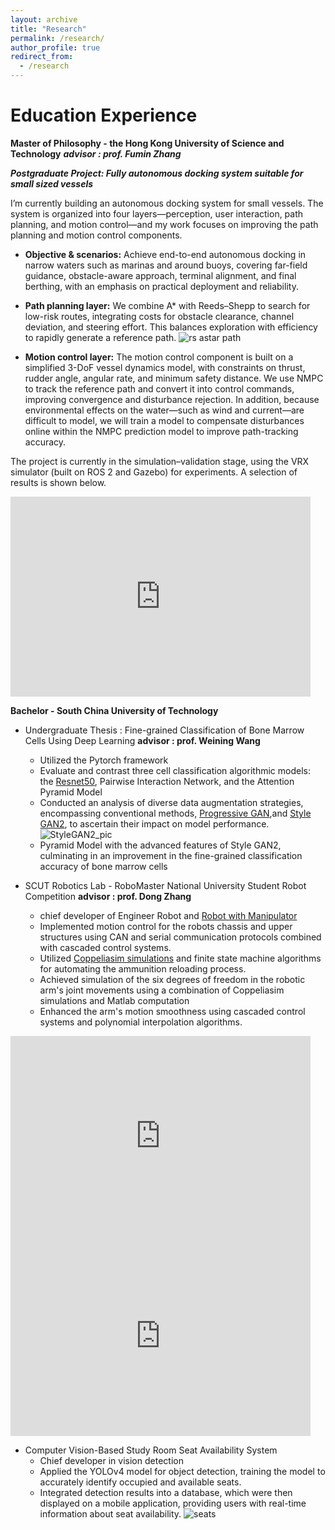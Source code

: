 ```yaml
---
layout: archive
title: "Research"
permalink: /research/
author_profile: true
redirect_from:
  - /research
---
```


# Education Experience
**Master of Philosophy - the Hong Kong University of Science and Technology**
  ***advisor : prof. Fumin Zhang***

  ***Postgraduate Project: Fully autonomous docking system suitable for small sized vessels***

  I’m currently building an autonomous docking system for small vessels. The system is organized into four layers—perception, user interaction, path planning, and motion control—and my work focuses on improving the path planning and motion control components.

  - **Objective & scenarios:** Achieve end-to-end autonomous docking in narrow waters such as marinas and around buoys, covering far-field guidance, obstacle-aware approach, terminal alignment, and final berthing, with an emphasis on practical deployment and reliability.

  - **Path planning layer:** We combine A* with Reeds–Shepp to search for low-risk routes, integrating costs for obstacle clearance, channel deviation, and steering effort. This balances exploration with efficiency to rapidly generate a reference path. ![rs astar path](https://ennishsu.github.io/images/rsastar.jpg)
  - **Motion control layer:** The motion control component is built on a simplified 3-DoF vessel dynamics model, with constraints on thrust, rudder angle, angular rate, and minimum safety distance. We use NMPC to track the reference path and convert it into control commands, improving convergence and disturbance rejection. In addition, because environmental effects on the water—such as wind and current—are difficult to model, we will train a model to compensate disturbances online within the NMPC prediction model to improve path-tracking accuracy.
  
  The project is currently in the simulation–validation stage, using the VRX simulator (built on ROS 2 and Gazebo) for experiments. A selection of results is shown below.

<iframe src="https://ennishsu.github.io/images/vrx.mp4" width="480" height="320" scrolling="no" border="0" frameborder="no" framespacing="0" allowfullscreen="true"> 
</iframe>

**Bachelor - South China University of Technology**
- Undergraduate Thesis : Fine-grained Classification of Bone Marrow Cells Using Deep Learning **advisor : prof. Weining Wang**
    - Utilized the Pytorch framework
    - Evaluate and contrast three cell classification algorithmic models: the [Resnet50](https://github.com/EnnisHsu/Cell_Resnet.git), Pairwise Interaction Network, and the Attention Pyramid Model
    - Conducted an analysis of diverse data augmentation strategies, encompassing conventional methods, [Progressive GAN](https://github.com/EnnisHsu/progressive-gan-pytorch.git),and [Style GAN2](https://github.com/EnnisHsu/stylegan2-ada-pytorch.git), to ascertain their impact on model performance.
    ![StyleGAN2_pic](https://ennishsu.github.io/images/StyleGAN2_cell.jpg)
    - Pyramid Model with the advanced features of Style GAN2, culminating in an improvement in the fine-grained classification accuracy of bone marrow cells

- SCUT Robotics Lab - RoboMaster National University Student Robot Competition **advisor : prof. Dong Zhang**
    - chief developer of Engineer Robot and [Robot with Manipulator](https://github.com/EnnisHsu/21_TigerArm/commits/dev/)
    - Implemented motion control for the robots chassis and upper structures using CAN and serial communication protocols combined with cascaded control systems.
    - Utilized [Coppeliasim simulations](https://github.com/EnnisHsu/20_VREP_Engineer.git) and finite state machine algorithms for automating the ammunition reloading process.
    -  Achieved simulation of the six degrees of freedom in the robotic arm's joint movements using a combination of Coppeliasim simulations and Matlab computation
    - Enhanced the arm's motion smoothness using cascaded control systems and polynomial interpolation algorithms.

<iframe src="https://ennishsu.github.io/images/Enginner_Simulation.mp4" width="480" height="320" scrolling="no" border="0" frameborder="no" framespacing="0" allowfullscreen="true"> 
</iframe>

<iframe src="https://ennishsu.github.io/images/Tigery.mp4" width="480" height="320" scrolling="no" border="0" frameborder="no" framespacing="0" allowfullscreen="true"> 
</iframe>

- Computer Vision-Based Study Room Seat Availability System 
    - Chief developer in vision detection
    - Applied the YOLOv4 model for object detection, training the model to accurately identify occupied and available seats.
    - Integrated detection results into a database, which were then displayed on a mobile application, providing users with real-time information about seat availability.
    ![seats](https://ennishsu.github.io/images/seat.png)

<!-- <video width="640" height="480" controls>
  <source id="Engineer" src="https://ennishsu.github.io/images/Enginner_Simulation.mp4" type="video/mp4">
</videos>   -->

<!-- <video width="640" height="480" controls>
  <source id="Tigery" src="https://ennishsu.github.io/images/Tigery.mp4" type="video/mp4">
</videos> -->

